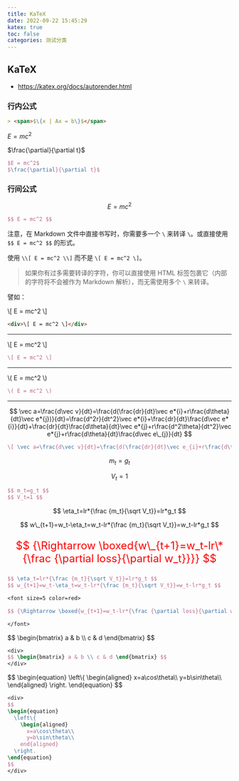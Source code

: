 ```yaml
---
title: KaTeX
date: 2022-09-22 15:45:29
katex: true
toc: false
categories: 测试分类
---
```

## KaTeX

- <https://katex.org/docs/autorender.html>

### 行内公式
```md
> <span>$\{x | Ax = b\}$</span>
```



$E = mc^2$

$\frac{\partial}{\partial t}$

```latex
$E = mc^2$
$\frac{\partial}{\partial t}$
```

### 行间公式

$$ E = mc^2 $$

```latex
$$ E = mc^2 $$
```

注意，在 Markdown 文件中直接书写时，你需要多一个 `\` 来转译 `\`。或直接使用 `$$ E = mc^2 $$` 的形式。

使用 `\\[ E = mc^2 \\]` 而不是 `\[ E = mc^2 \]`。

> 如果你有过多需要转译的字符，你可以直接使用 HTML 标签包裹它（内部的字符将不会被作为 Markdown 解析），而无需使用多个 `\` 来转译。

譬如：

<div>
\[ E = mc^2 \]
</div>

```html
<div>\[ E = mc^2 \]</div>
```

---

\\[ E = mc^2 \\]

```latex
\[ E = mc^2 \]
```

---

\\( E = mc^2 \\)

```latex
\( E = mc^2 \)
```

---

$$ \vec a=\frac{d\vec v}{dt}=\frac{d(\frac{dr}{dt}\vec e*{i}+r\frac{d\theta}{dt}\vec e*{j})}{dt}=\frac{d^2r}{dt^2}\vec e*{i}+\frac{dr}{dt}\frac{d\vec e*{i}}{dt}+\frac{dr}{dt}\frac{d\theta}{dt}\vec e*{j}+r\frac{d^2\theta}{dt^2}\vec e*{j}+r\frac{d\theta}{dt}\frac{d\vec e\_{j}}{dt} $$

```latex
\[ \vec a=\frac{d\vec v}{dt}=\frac{d(\frac{dr}{dt}\vec e_{i}+r\frac{d\theta}{dt}\vec e_{j})}{dt}=\frac{d^2r}{dt^2}\vec e_{i}+\frac{dr}{dt}\frac{d\vec e_{i}}{dt}+\frac{dr}{dt}\frac{d\theta}{dt}\vec e_{j}+r\frac{d^2\theta}{dt^2}\vec e_{j}+r\frac{d\theta}{dt}\frac{d\vec e_{j}}{dt} \]
```

$$ m_t=g_t $$

$$ V_t=1 $$

```latex
$$ m_t=g_t $$
$$ V_t=1 $$
```

<div>

$$ \eta_t=lr*{\frac {m_t}{\sqrt V_t}}=lr*g_t $$

$$ w\_{t+1}=w_t-\eta_t=w_t-lr*{\frac {m_t}{\sqrt V_t}}=w_t-lr*g_t $$

<font size=5 color=red>

$$ {\Rightarrow \boxed{w\_{t+1}=w_t-lr\*{\frac {\partial loss}{\partial w_t}}}} $$

</font>

</div>

```latex
$$ \eta_t=lr*{\frac {m_t}{\sqrt V_t}}=lr*g_t $$
$$ w_{t+1}=w_t-\eta_t=w_t-lr*{\frac {m_t}{\sqrt V_t}}=w_t-lr*g_t $$

<font size=5 color=red>

$$ {\Rightarrow \boxed{w_{t+1}=w_t-lr*{\frac {\partial loss}{\partial w_t}}}} $$

</font>
```

<div>
$$ \begin{bmatrix} a & b \\ c & d \end{bmatrix} $$
</div>

```latex
<div>
$$ \begin{bmatrix} a & b \\ c & d \end{bmatrix} $$
</div>
```

<div>
$$
\begin{equation}
  \left\{
    \begin{aligned}
      x=a\cos\theta\\
      y=b\sin\theta\\
    \end{aligned}
  \right.
\end{equation}
$$
</div>

```latex
<div>
$$
\begin{equation}
  \left\{
    \begin{aligned}
      x=a\cos\theta\\
      y=b\sin\theta\\
    end{aligned}
  \right.
\end{equation}
$$
</div>
```
